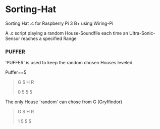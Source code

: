 # Sorting-Hat
Sorting Hat .c for Raspberry Pi 3 B+ using Wiring-Pi

A .c script playing a random House-Soundfile each time an Ultra-Sonic-Sensor reaches a specified Range

### PUFFER
'PUFFER' is used to keep the random chosen Houses leveled.

Puffer==5

>G S H R
>
>0 5 5 5

The only House 'random' can chose from G (Gryffindor)

>G S H R
>
>1 5 5 5

